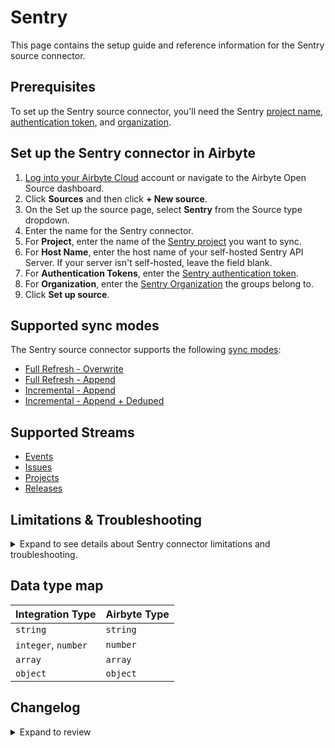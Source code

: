 # Sentry

This page contains the setup guide and reference information for the Sentry source connector.

## Prerequisites

To set up the Sentry source connector, you'll need the Sentry [project name](https://docs.sentry.io/product/projects/), [authentication token](https://docs.sentry.io/api/auth/#auth-tokens), and [organization](https://docs.sentry.io/product/accounts/membership/).

## Set up the Sentry connector in Airbyte

1. [Log into your Airbyte Cloud](https://cloud.airbyte.com/workspaces) account or navigate to the Airbyte Open Source dashboard.
2. Click **Sources** and then click **+ New source**.
3. On the Set up the source page, select **Sentry** from the Source type dropdown.
4. Enter the name for the Sentry connector.
5. For **Project**, enter the name of the [Sentry project](https://docs.sentry.io/product/projects/) you want to sync.
6. For **Host Name**, enter the host name of your self-hosted Sentry API Server. If your server isn't self-hosted, leave the field blank.
7. For **Authentication Tokens**, enter the [Sentry authentication token](https://docs.sentry.io/api/auth/#auth-tokens).
8. For **Organization**, enter the [Sentry Organization](https://docs.sentry.io/product/accounts/membership/) the groups belong to.
9. Click **Set up source**.

## Supported sync modes

The Sentry source connector supports the following [sync modes](https://docs.airbyte.com/cloud/core-concepts#connection-sync-modes):

- [Full Refresh - Overwrite](https://docs.airbyte.com/understanding-airbyte/connections/full-refresh-overwrite/)
- [Full Refresh - Append](https://docs.airbyte.com/understanding-airbyte/connections/full-refresh-append)
- [Incremental - Append](https://docs.airbyte.com/understanding-airbyte/connections/incremental-append)
- [Incremental - Append + Deduped](https://docs.airbyte.com/understanding-airbyte/connections/incremental-append-deduped)

## Supported Streams

- [Events](https://docs.sentry.io/api/events/list-a-projects-error-events/)
- [Issues](https://docs.sentry.io/api/events/list-a-projects-issues/)
- [Projects](https://docs.sentry.io/api/projects/list-your-projects/)
- [Releases](https://docs.sentry.io/api/releases/list-an-organizations-releases/)

## Limitations & Troubleshooting

<details>
<summary>
Expand to see details about Sentry connector limitations and troubleshooting.
</summary>

### Connector limitations

:::warning
**Sentry API Restriction on Events Data**: Access to the events endpoint is guaranteed only for the last 90 days by Sentry. If you use the Full Refresh Overwrite sync, be aware that any events data older than 90 days will be **deleted** from your target destination and replaced with the data from the last 90 days only. Use an Append sync mode to ensure historical data is retained.
Please be aware: this also means that any change older than 90 days will not be replicated using the incremental sync mode. If you want all your synced data to remain up to date, please set up your sync frequency to no more than 90 days.
:::

</details>

## Data type map

| Integration Type    | Airbyte Type |
| :------------------ | :----------- |
| `string`            | `string`     |
| `integer`, `number` | `number`     |
| `array`             | `array`      |
| `object`            | `object`     |

## Changelog
<details>
  <summary>Expand to review</summary>

| Version | Date       | Pull Request                                             | Subject                                                                    |
|:--------|:-----------|:---------------------------------------------------------|:---------------------------------------------------------------------------|
| 0.8.12 | 2025-06-28 | [61458](https://github.com/airbytehq/airbyte/pull/61458) | Update dependencies |
| 0.8.11 | 2025-05-24 | [60461](https://github.com/airbytehq/airbyte/pull/60461) | Update dependencies |
| 0.8.10 | 2025-05-15 | [60295](https://github.com/airbytehq/airbyte/pull/60295) | Fix missing records for events stream |
| 0.8.9 | 2025-05-10 | [60171](https://github.com/airbytehq/airbyte/pull/60171) | Update dependencies |
| 0.8.8 | 2025-05-04 | [59571](https://github.com/airbytehq/airbyte/pull/59571) | Update dependencies |
| 0.8.7 | 2025-04-27 | [58970](https://github.com/airbytehq/airbyte/pull/58970) | Update dependencies |
| 0.8.6 | 2025-04-19 | [58446](https://github.com/airbytehq/airbyte/pull/58446) | Update dependencies |
| 0.8.5 | 2025-04-12 | [57927](https://github.com/airbytehq/airbyte/pull/57927) | Update dependencies |
| 0.8.4 | 2025-04-05 | [57473](https://github.com/airbytehq/airbyte/pull/57473) | Update dependencies |
| 0.8.3 | 2025-03-29 | [56847](https://github.com/airbytehq/airbyte/pull/56847) | Update dependencies |
| 0.8.2 | 2025-03-22 | [56263](https://github.com/airbytehq/airbyte/pull/56263) | Update dependencies |
| 0.8.1 | 2025-03-08 | [55062](https://github.com/airbytehq/airbyte/pull/55062) | Update dependencies |
| 0.8.0 | 2025-03-05 | [55215](https://github.com/airbytehq/airbyte/pull/55215) | Fix lints for events stream |
| 0.7.0 | 2025-02-25 | [46664](https://github.com/airbytehq/airbyte/pull/46664) | Converting to manifest-only format |
| 0.6.11 | 2025-02-22 | [54521](https://github.com/airbytehq/airbyte/pull/54521) | Update dependencies |
| 0.6.10 | 2025-02-15 | [54100](https://github.com/airbytehq/airbyte/pull/54100) | Update dependencies |
| 0.6.9 | 2025-02-08 | [53513](https://github.com/airbytehq/airbyte/pull/53513) | Update dependencies |
| 0.6.8 | 2025-02-01 | [52979](https://github.com/airbytehq/airbyte/pull/52979) | Update dependencies |
| 0.6.7 | 2025-01-25 | [52503](https://github.com/airbytehq/airbyte/pull/52503) | Update dependencies |
| 0.6.6 | 2025-01-18 | [51896](https://github.com/airbytehq/airbyte/pull/51896) | Update dependencies |
| 0.6.5 | 2025-01-11 | [51335](https://github.com/airbytehq/airbyte/pull/51335) | Update dependencies |
| 0.6.4 | 2025-01-04 | [50930](https://github.com/airbytehq/airbyte/pull/50930) | Update dependencies |
| 0.6.3 | 2024-12-28 | [50709](https://github.com/airbytehq/airbyte/pull/50709) | Update dependencies |
| 0.6.2 | 2024-12-21 | [49058](https://github.com/airbytehq/airbyte/pull/49058) | Starting with this version, the Docker image is now rootless. Please note that this and future versions will not be compatible with Airbyte versions earlier than 0.64 |
| 0.6.1 | 2024-11-04 | [43855](https://github.com/airbytehq/airbyte/pull/43855) | Update dependencies |
| 0.6.0 | 2024-10-30 | [47988](https://github.com/airbytehq/airbyte/pull/47988) | Upgrade the CDK and startup files to sync incremental streams concurrently |
| 0.5.3 | 2024-06-06 | [39180](https://github.com/airbytehq/airbyte/pull/39180) | [autopull] Upgrade base image to v1.2.2 |
| 0.5.2 | 2024-05-20 | [38263](https://github.com/airbytehq/airbyte/pull/38263) | Replace AirbyteLogger with logging.Logger |
| 0.5.1 | 2024-04-01 | [36731](https://github.com/airbytehq/airbyte/pull/36731) | Add `%Y-%m-%dT%H:%M:%S%z` to date time formats. |
| 0.5.0 | 2024-03-27 | [35755](https://github.com/airbytehq/airbyte/pull/35755) | Migrate to low-code. |
| 0.4.2 | 2024-03-25 | [36448](https://github.com/airbytehq/airbyte/pull/36448) | Unpin CDK version |
| 0.4.1 | 2024-02-12 | [35145](https://github.com/airbytehq/airbyte/pull/35145) | Manage dependencies with Poetry |
| 0.4.0 | 2024-01-05 | [32957](https://github.com/airbytehq/airbyte/pull/32957) | Added undeclared fields to schema and migrated to base image |
| 0.3.0 | 2023-09-05 | [30192](https://github.com/airbytehq/airbyte/pull/30192) | Added undeclared fields to schema |
| 0.2.4 | 2023-08-14 | [29401](https://github.com/airbytehq/airbyte/pull/29401) | Fix `null` value in stream state |
| 0.2.3 | 2023-08-03 | [29023](https://github.com/airbytehq/airbyte/pull/29023) | Add incremental for `issues` stream |
| 0.2.2 | 2023-05-02 | [25759](https://github.com/airbytehq/airbyte/pull/25759) | Change stream that used in check_connection |
| 0.2.1 | 2023-04-27 | [25602](https://github.com/airbytehq/airbyte/pull/25602) | Add validation of project and organization names during connector setup |
| 0.2.0 | 2023-04-03 | [23923](https://github.com/airbytehq/airbyte/pull/23923) | Add Releases stream |
| 0.1.12 | 2023-03-01 | [23619](https://github.com/airbytehq/airbyte/pull/23619) | Fix bug when `stream state` is `None` or any other bad value occurs |
| 0.1.11 | 2023-02-02 | [22303](https://github.com/airbytehq/airbyte/pull/22303) | Turn ON default AvailabilityStrategy |
| 0.1.10 | 2023-01-27 | [22041](https://github.com/airbytehq/airbyte/pull/22041) | Set `AvailabilityStrategy` for streams explicitly to `None` |
| 0.1.9 | 2022-12-20 | [21864](https://github.com/airbytehq/airbyte/pull/21864) | Add state persistence to incremental sync |
| 0.1.8 | 2022-12-20 | [20709](https://github.com/airbytehq/airbyte/pull/20709) | Add incremental sync |
| 0.1.7 | 2022-09-30 | [17466](https://github.com/airbytehq/airbyte/pull/17466) | Migrate to per-stream states |
| 0.1.6 | 2022-08-29 | [16112](https://github.com/airbytehq/airbyte/pull/16112) | Revert back to the Python CDK |
| 0.1.5 | 2022-08-24 | [15911](https://github.com/airbytehq/airbyte/pull/15911) | Bugfix to allowing reading schemas at runtime |
| 0.1.4 | 2022-08-19 | [15800](https://github.com/airbytehq/airbyte/pull/15800) | Bugfix to allow reading sentry.yaml at runtime |
| 0.1.3 | 2022-08-17 | [15734](https://github.com/airbytehq/airbyte/pull/15734) | Fix yaml based on the new schema validator |
| 0.1.2 | 2021-12-28 | [15345](https://github.com/airbytehq/airbyte/pull/15345) | Migrate to config-based framework |
| 0.1.1 | 2021-12-28 | [8628](https://github.com/airbytehq/airbyte/pull/8628) | Update fields in source-connectors specifications |
| 0.1.0 | 2021-10-12 | [6975](https://github.com/airbytehq/airbyte/pull/6975) | New Source: Sentry |

</details>
